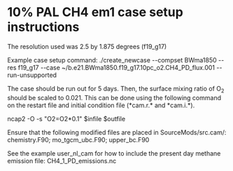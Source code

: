 # 10% PAL CH4 em1 case setup instructions

The resolution used was 2.5 by 1.875 degrees (f19_g17)

Example case setup command:
./create_newcase --compset BWma1850 --res f19_g17 --case ~/b.e21.BWma1850.f19_g17.10pc_o2.CH4_PD_flux.001 --run-unsupported

The case should be run out for 5 days. Then, the surface mixing ratio of O<sub>2</sub> should be scaled to 0.021. This can be done using the following command on the restart file and initial condition file (\*cam.r.\* and \*cam.i.\*).

ncap2 -O -s "O2=O2\*0.1" $infile $outfile

Ensure that the following modified files are placed in SourceMods/src.cam/:
chemistry.F90; mo_tgcm_ubc.F90; upper_bc.F90

See the example user_nl_cam for how to include the present day methane emission file: CH4_1_PD_emissions.nc


